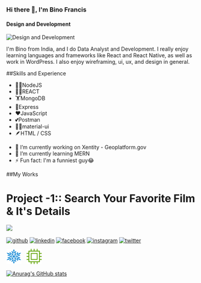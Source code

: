 ### Hi there 👋, I'm Bino Francis
#### Design and Development
![Design and Development](https://magenticians.com/wp-content/uploads/2016/11/How-you-can-hire-a-magento-developer-Banner.jpg)

I'm Bino from India, and I do Data Analyst and Development. I really enjoy learning languages and frameworks like React and React Native, as well as work in WordPress. I also enjoy wireframing, ui, ux, and design in general.

##Skills and Experience
* 🚣‍♀️NodeJS
* 🚣‍♀️REACT 
* 🏋️MongoDB
* 🦖Express
* ❤️JavaScript
* 💕Postman
* 😵‍💫material-ui
* 🪶HTML / CSS

- 🔭 I’m currently working on Xentity - Geoplatform.gov 
- 🌱 I’m currently learning MERN 
- ⚡ Fun fact: I'm a funniest guy😂 

##My Works
# Project -1:: Search Your Favorite Film & It's Details
<img src="https://drive.google.com/file/d/1v5RfztMRnCavPzpOImWqiRTC3LOjDek-/view" width="256" >

[<img src='https://cdn.jsdelivr.net/npm/simple-icons@3.0.1/icons/github.svg' alt='github' height='40'>](https://github.com/binofrancis4)  [<img src='https://cdn.jsdelivr.net/npm/simple-icons@3.0.1/icons/linkedin.svg' alt='linkedin' height='40'>](https://www.linkedin.com/in/bino-francis-65b55514a/)  [<img src='https://cdn.jsdelivr.net/npm/simple-icons@3.0.1/icons/facebook.svg' alt='facebook' height='40'>](https://www.facebook.com/bino.francis.5)  [<img src='https://cdn.jsdelivr.net/npm/simple-icons@3.0.1/icons/instagram.svg' alt='instagram' height='40'>](https://www.instagram.com/binofrancis_/)  [<img src='https://cdn.jsdelivr.net/npm/simple-icons@3.0.1/icons/twitter.svg' alt='twitter' height='40'>](https://twitter.com/BinoFrancis4)  

<a href='https://archiveprogram.github.com/'><img src='https://raw.githubusercontent.com/acervenky/animated-github-badges/master/assets/acbadge.gif' width='40' height='40'></a> <a href='https://docs.github.com/en/developers'><img src='https://raw.githubusercontent.com/acervenky/animated-github-badges/master/assets/devbadge.gif' width='40' height='40'></a> 




[![Anurag's GitHub stats](https://github-readme-stats.vercel.app/api?username=binofrancis4)](https://github.com/anuraghazra/github-readme-stats)
